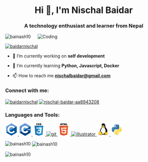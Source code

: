 <h1 align="center">Hi 👋, I'm Nischal Baidar</h1>
<h3 align="center">A technology enthusiast and learner from Nepal</h3>
<img align="right" alt="Coding" width="400" src="https://cdn.dribbble.com/users/1059583/screenshots/4171367/coding-freak.gif">

<p align="left"> <img src="https://komarev.com/ghpvc/?username=bainash10&label=Profile%20views&color=0e75b6&style=flat" alt="bainash10" /> </p>

<p align="left"> <a href="https://twitter.com/baidarnischal" target="blank"><img src="https://img.shields.io/twitter/follow/baidarnischal?logo=twitter&style=for-the-badge" alt="baidarnischal" /></a> </p>

- 🔭 I’m currently working on **self development**

- 🌱 I’m currently learning **Python, Javascript, Docker**

- 📫 How to reach me **nischalbaidar@gmail.com**

<h3 align="left">Connect with me:</h3>
<p align="left">
<a href="https://twitter.com/baidarnischal" target="blank"><img align="center" src="https://raw.githubusercontent.com/rahuldkjain/github-profile-readme-generator/master/src/images/icons/Social/twitter.svg" alt="baidarnischal" height="30" width="40" /></a>
<a href="https://linkedin.com/in/nischal-baidar-aa8943208" target="blank"><img align="center" src="https://raw.githubusercontent.com/rahuldkjain/github-profile-readme-generator/master/src/images/icons/Social/linked-in-alt.svg" alt="nischal-baidar-aa8943208" height="30" width="40" /></a>
</p>

<h3 align="left">Languages and Tools:</h3>
<p align="left"> <a href="https://www.cprogramming.com/" target="_blank" rel="noreferrer"> <img src="https://raw.githubusercontent.com/devicons/devicon/master/icons/c/c-original.svg" alt="c" width="40" height="40"/> </a> <a href="https://www.w3schools.com/cpp/" target="_blank" rel="noreferrer"> <img src="https://raw.githubusercontent.com/devicons/devicon/master/icons/cplusplus/cplusplus-original.svg" alt="cplusplus" width="40" height="40"/> </a> <a href="https://www.w3schools.com/css/" target="_blank" rel="noreferrer"> <img src="https://raw.githubusercontent.com/devicons/devicon/master/icons/css3/css3-original-wordmark.svg" alt="css3" width="40" height="40"/> </a> <a href="https://git-scm.com/" target="_blank" rel="noreferrer"> <img src="https://www.vectorlogo.zone/logos/git-scm/git-scm-icon.svg" alt="git" width="40" height="40"/> </a> <a href="https://www.w3.org/html/" target="_blank" rel="noreferrer"> <img src="https://raw.githubusercontent.com/devicons/devicon/master/icons/html5/html5-original-wordmark.svg" alt="html5" width="40" height="40"/> </a> <a href="https://www.adobe.com/in/products/illustrator.html" target="_blank" rel="noreferrer"> <img src="https://www.vectorlogo.zone/logos/adobe_illustrator/adobe_illustrator-icon.svg" alt="illustrator" width="40" height="40"/> </a> <a href="https://www.linux.org/" target="_blank" rel="noreferrer"> <img src="https://raw.githubusercontent.com/devicons/devicon/master/icons/linux/linux-original.svg" alt="linux" width="40" height="40"/> </a> <a href="https://www.python.org" target="_blank" rel="noreferrer"> <img src="https://raw.githubusercontent.com/devicons/devicon/master/icons/python/python-original.svg" alt="python" width="40" height="40"/> </a> </p>

<p><img align="left" src="https://github-readme-stats.vercel.app/api/top-langs?username=bainash10&show_icons=true&title_color=EdE6D6&text_color=ffffff&bg_color=231f1f&locale=en&layout=compact" alt="bainash10" /></p>

<p>&nbsp;<img align="center" src="https://github-readme-stats.vercel.app/api?username=bainash10&show_icons=true&title_color=ffffff&text_color=ffffff&bg_color=231f1f&locale=en" alt="bainash10" /></p>

<p><img align="center" src="https://github-readme-streak-stats.herokuapp.com/?user=bainash10&theme=dark" alt="bainash10" /></p>

